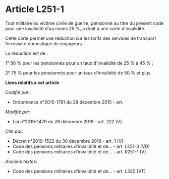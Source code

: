 # Article L251-1

Tout militaire ou victime civile de guerre, pensionné au titre du présent code pour une invalidité d'au moins 25 %, a droit à
une carte d'invalidité.

Cette carte permet une réduction sur les tarifs des services de transport ferroviaire domestique de voyageurs.

La réduction est de :

1° 50 % pour les pensionnés pour un taux d'invalidité de 25 % à 45 % ;

2° 75 % pour les pensionnés pour un taux d'invalidité de 50 % et plus.

**Liens relatifs à cet article**

_Codifié par_:

  - Ordonnance n°2015-1781 du 28 décembre 2015 - art.

_Modifié par_:

  - Loi n°2019-1479 du 28 décembre 2019 - art. 222 (V)

_Cité par_:

  - Décret n°2019-1522 du 30 décembre 2019 - art. 1 (V)
  - Code des pensions militaires d'invalidité et de... - art. L251-3 (VD)
  - Code des pensions militaires d'invalidité et de... - art. R251-1 (V)

_Anciens textes_:

  - Code des pensions militaires d'invalidité et de... - art. L320 (VT)
